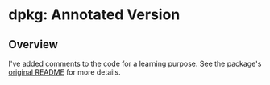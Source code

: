 # dpkg: Annotated Version

## Overview

I've added comments to the code for a learning purpose. See the package's [original README](README) for more details.
